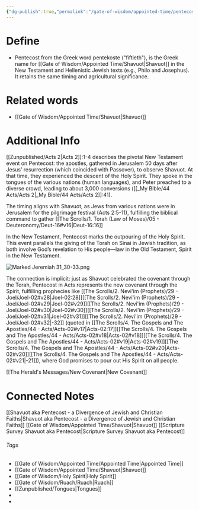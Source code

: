 ```yaml
---
{"dg-publish":true,"permalink":"/gate-of-wisdom/appointed-time/pentecost/","tags":["#GateWisdom","#AppointedTime"]}
---
```


# Define
- Pentecost from the Greek word pentekoste ("fiftieth"), is the Greek name for [[Gate of Wisdom/Appointed Time/Shavuot\|Shavuot]] in the New Testament and Hellenistic Jewish texts (e.g., Philo and Josephus). It retains the same timing and agricultural significance.

# Related words
- [[Gate of Wisdom/Appointed Time/Shavuot\|Shavuot]]

# Additional Info

[[Zunpublished/Acts 2\|Acts 2]]:1-4 describes the pivotal New Testament event on Pentecost: the apostles, gathered in Jerusalem 50 days after Jesus’ resurrection (which coincided with Passover), to observe Shavuot. At that time, they experienced the descent of the Holy Spirit. They spoke in the tongues of the various nations (human languages), and Peter preached to a diverse crowd, leading to about 3,000 conversions ([[_My Bible/44 Acts/Acts 2\|_My Bible/44 Acts/Acts 2]]:41).

The timing aligns with Shavuot, as Jews from various nations were in Jerusalem for the pilgrimage festival (Acts 2:5-11), fulfilling the biblical command to gather [[The Scrolls/1. Torah (Law of Moses)/05 - Deuteronomy/Deut-16#v16\|Deut-16:16]]

In the New Testament, Pentecost marks the outpouring of the Holy Spirit. This event parallels the giving of the Torah on Sinai in Jewish tradition, as both involve God’s revelation to His people—law in the Old Testament, Spirit in the New Testament.

![Marked Jeremiah 31_30-33.png](/img/user/Assets/attachments/Marked%20Jeremiah%2031_30-33.png)

The connection is implicit: just as Shavuot celebrated the covenant through the Torah, Pentecost in Acts represents the new covenant through the Spirit, fulfilling prophecies like [[The Scrolls/2. Nevi'im (Prophets)/29 - Joel/Joel-02#v28\|Joel-02:28]][[The Scrolls/2. Nevi'im (Prophets)/29 - Joel/Joel-02#v29\|Joel-02#v29]][[The Scrolls/2. Nevi'im (Prophets)/29 - Joel/Joel-02#v30\|Joel-02#v30]][[The Scrolls/2. Nevi'im (Prophets)/29 - Joel/Joel-02#v31\|Joel-02#v31]][[The Scrolls/2. Nevi'im (Prophets)/29 - Joel/Joel-02#v32\|-32]] (quoted in [[The Scrolls/4. The Gospels and The Apostles/44 - Acts/Acts-02#v17\|Acts-02:17]][[The Scrolls/4. The Gospels and The Apostles/44 - Acts/Acts-02#v18\|Acts-02#v18]][[The Scrolls/4. The Gospels and The Apostles/44 - Acts/Acts-02#v19\|Acts-02#v19]][[The Scrolls/4. The Gospels and The Apostles/44 - Acts/Acts-02#v20\|Acts-02#v20]][[The Scrolls/4. The Gospels and The Apostles/44 - Acts/Acts-02#v21\|-21]]), where God promises to pour out His Spirit on all people.


[[The Herald's Messages/New Covenant\|New Covenant]]

# Connected Notes

[[Shavuot aka Pentecost - a Divergence of Jewish and Christian Faiths\|Shavuot aka Pentecost - a Divergence of Jewish and Christian Faiths]]
[[Gate of Wisdom/Appointed Time/Shavuot\|Shavuot]]
[[Scripture Survey Shavuot aka Pentecost\|Scripture Survey Shavuot aka Pentecost]]

###### Tags
- [[Gate of Wisdom/Appointed Time/Appointed Time\|Appointed Time]]
- [[Gate of Wisdom/Appointed Time/Shavuot\|Shavuot]]
- [[Gate of Wisdom/Holy Spirit\|Holy Spirit]]
- [[Gate of Wisdom/Ruach/Ruach\|Ruach]]
- [[Zunpublished/Tongues\|Tongues]]
- 
- 
